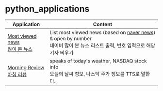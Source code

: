 # python_applications

| Application                                   | Content           |
|-----------------------------------------------|-------------------|
| [Most viewed news<br>많이 본 뉴스](/news.py)     | List most viewed news (based on [naver news](https://news.naver.com/)) & open by number<br>네이버 많이 본 뉴스 리스트 출력, 번호 입력으로 해당 기사 띄우기 |
| [Morning Review<br>아침 리뷰](/morningReview.py)| speaks of today's weather, NASDAQ stock info<br>오늘의 날씨 정보, 나스닥 주가 정보를 TTS로 말한다.|
